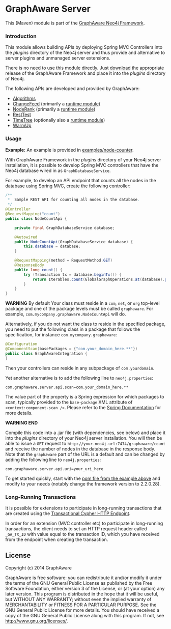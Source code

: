GraphAware Server
=================

This (Maven) module is part of the [GraphAware Neo4j Framework](https://github.com/graphaware/neo4j-framework).

### Introduction

This module allows building APIs by deploying Spring MVC Controllers into the _plugins_ directory of the Neo4j server and thus provide
and alternative to server plugins and unmanaged server extensions.

There is no need to use this module directly. Just [download](http://graphaware.com/downloads) the appropriate release
of the GraphAware Framework and place it into the _plugins_ directory of Neo4j.

The following APIs are developed and provided by GraphAware:
* [Algorithms](https://github.com/graphaware/neo4j-algorithms)
* [ChangeFeed](https://github.com/graphaware/neo4j-changefeed) (primarily a [runtime module](../runtime))
* [NodeRank](https://github.com/graphaware/neo4j-noderank) (primarily a [runtime module](../runtime))
* [RestTest](https://github.com/graphaware/neo4j-resttest)
* [TimeTree](https://github.com/graphaware/neo4j-timetree) (optionally also a [runtime module](../runtime))
* [WarmUp](https://github.com/graphaware/neo4j-warmup)


### Usage

**Example:** An example is provided in [examples/node-counter](../examples/node-counter).

With GraphAware Framework in the _plugins_ directory of your Neo4j server installation, it is possible to develop Spring
MVC controllers that have the Neo4j database wired in as `GraphDatabaseService`.

For example, to develop an API endpoint that counts all the nodes in the database using Spring MVC, create the following
controller:

```java
/**
 *  Sample REST API for counting all nodes in the database.
 */
@Controller
@RequestMapping("count")
public class NodeCountApi {

    private final GraphDatabaseService database;

    @Autowired
    public NodeCountApi(GraphDatabaseService database) {
        this.database = database;
    }

    @RequestMapping(method = RequestMethod.GET)
    @ResponseBody
    public long count() {
        try (Transaction tx = database.beginTx()) {
            return Iterables.count(GlobalGraphOperations.at(database).getAllNodes());
        }
    }
}
```

**WARNING** By default Your class must reside in a `com`, `net`, or `org` top-level
package and one of the package levels must be called `graphaware`. For example, `com.mycompany.graphaware.NodeCountApi`
will do.

Alternatively, if you do not want the class to reside in the specified package, you need to put the following
class in a package that follows the specification, for instance `com.mycompany.graphaware`:

```java
@Configuration
@ComponentScan(basePackages = {"com.your_domain_here.**"})
public class GraphAwareIntegration {
}
```

Then your controllers can reside in any subpackage of `com.yourdomain`.

Yet another alternative is to add the following line to `neo4j.properties`:
```
com.graphaware.server.api.scan=com.your_domain_here.**
```

The value part of the property is a Spring expression for which packages to scan, typically provided to the `base-package` XML attribute of `<context:component-scan />`. Please refer to the [Spring Documentation](http://docs.spring.io/spring/docs/current/spring-framework-reference/htmlsingle/#beans-java-instantiating-container-scan) for more details.

**WARNING END**

Compile this code into a .jar file (with dependencies, see below) and place it into the _plugins_ directory of your
Neo4j server installation. You will then be able to issue a `GET` request to `http://your-neo4j-url:7474/graphaware/count`
and receive the number of nodes in the database in the response body. Note that the `graphaware` part of the URL is a default
and can be changed by adding the following line  to `neo4j.properties`:
```
com.graphaware.server.api.uri=your_uri_here
```

To get started quickly, start with the [pom file from the example above](https://github.com/graphaware/neo4j-framework/blob/master/examples/node-counter/pom.xml) and modify to your needs (notably change the framework version to 2.2.0.28).

### Long-Running Transactions

It is possible for extensions to participate in long-running transactions that are created using the [Transactional Cypher HTTP Endpoint](http://neo4j.com/docs/stable/rest-api-transactional.html).

In order for an extension (MVC controller etc) to participate in long-running transactions, the client needs to set an HTTP request header
called `_GA_TX_ID` with value equal to the transaction ID, which you have received from the endpoint when creating the transaction.

License
-------

Copyright (c) 2014 GraphAware

GraphAware is free software: you can redistribute it and/or modify it under the terms of the GNU General Public License
as published by the Free Software Foundation, either version 3 of the License, or (at your option) any later version.
This program is distributed in the hope that it will be useful, but WITHOUT ANY WARRANTY; without even the implied
warranty of MERCHANTABILITY or FITNESS FOR A PARTICULAR PURPOSE. See the GNU General Public License for more details.
You should have received a copy of the GNU General Public License along with this program.
If not, see <http://www.gnu.org/licenses/>.
